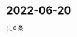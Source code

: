# 2022-06-20

共 0 条

<!-- BEGIN WEIBO -->
<!-- 最后更新时间 Mon Jun 20 2022 12:12:16 GMT+0800 (China Standard Time) -->

<!-- END WEIBO -->
